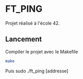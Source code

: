 # FT_PING

Projet réalisé à l'école 42.

## Lancement

Compiler le projet avec le Makefile

```bash
make
```

Puis sudo ./ft_ping \[addresse\]
